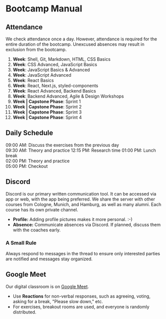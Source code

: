 # Bootcamp Manual

## Attendance

We check attendance once a day. However, attendance is required for the entire duration of the bootcamp. Unexcused absences may result in exclusion from the bootcamp.

1. **Week**: Shell, Git, Markdown, HTML, CSS Basics
2. **Week**: CSS Advanced, JavaScript Basics
3. **Week**: JavaScript Basics & Advanced
4. **Week**: JavaScript Advanced
5. **Week**: React Basics
6. **Week**: React, Next.js, styled-components
7. **Week**: React Advanced, Backend Basics
8. **Week**: Backend Advanced, Agile & Design Workshops
9. **Week | Capstone Phase**: Sprint 1
10. **Week | Capstone Phase**: Sprint 2
11. **Week | Capstone Phase**: Sprint 3
12. **Week | Capstone Phase**: Sprint 4

## Daily Schedule

09:00 AM: Discuss the exercises from the previous day  
09:30 AM: Theory and practice
12:15 PM: Research time
01:00 PM: Lunch break  
02:00 PM: Theory and practice  
05:00 PM: Checkout  

## Discord

Discord is our primary written communication tool. It can be accessed via app or web, with the app being preferred. We share the server with other courses from Cologne, Munich, and Hamburg, as well as many alumni. Each course has its own private channel.

- **Profile:** Adding profile pictures makes it more personal. :-)
- **Absence:** Communicate absences via Discord. If planned, discuss them with the coaches early.

### A Small Rule

Always respond to messages in the thread to ensure only interested parties are notified and messages stay organized.

## Google Meet

Our digital classroom is on [Google Meet](https://campus.neuefische.de).

- Use **Reactions** for non-verbal responses, such as agreeing, voting, asking for a break, "Please slow down," etc.
- For exercises, breakout rooms are used, and everyone is randomly distributed.
